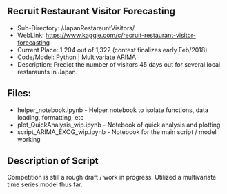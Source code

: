 ## Recruit Restaurant Visitor Forecasting
- Sub-Directory: /JapanRestarauntVisitors/
- WebLink: https://www.kaggle.com/c/recruit-restaurant-visitor-forecasting
- Current Place: 1,204 out of 1,322 (contest finalizes early Feb/2018)
- Code/Model: Python | Multivariate ARIMA 
- Description: Predict the number of visitors 45 days out for several local restaraunts in Japan.

## Files:
- helper_notebook.ipynb - Helper notebook to isolate functions, data loading, formatting, etc
- plot_QuickAnalysis_wip.ipynb - Notebook of quick analysis and plotting
- script_ARIMA_EXOG_wip.ipynb - Notebook for the main script / model working

## Description of Script
Competition is still a rough draft / work in progress.  Utilized a multivariate time series model thus far.